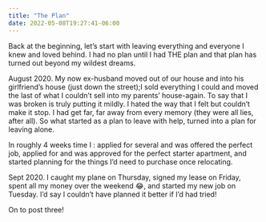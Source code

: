 ```yaml
---
title: "The Plan"
date: 2022-05-08T19:27:41-06:00
---
```


Back at the beginning, let’s start with leaving everything and everyone I knew and loved behind. I had no plan until I had THE plan and that plan has turned out beyond my wildest dreams. 

August 2020. My now ex-husband moved out of our house and into his girlfriend’s house (just down the street);I sold everything I could and moved the last of what I couldn’t sell into my parents’ house-again. To say that I was broken is truly putting it mildly. I hated the way that I felt but couldn’t make it stop. I had get far, far away from every memory (they were all lies, after all). So what started as a plan to leave with help, turned into a plan for leaving alone. 

In roughly 4 weeks time I : applied for several and was offered the perfect job, applied for and was approved for the perfect starter apartment, and started planning for the things I’d need to purchase once relocating. 

Sept 2020. I caught my plane on Thursday, signed my lease on Friday, spent all my money over the weekend 😂, and started my new job on Tuesday. I’d say I couldn’t have planned it better if I’d had tried!

On to post three!
